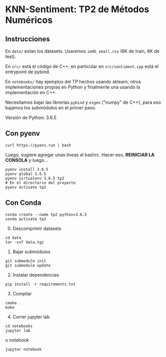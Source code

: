 # KNN-Sentiment: TP2 de Métodos Numéricos

## Instrucciones

En `data/` están los datasets. Usaremos `imdb_small.csv` (6K de train, 6K de test).

En `src/` está el código de C++, en particular en `src/sentiment.cpp` está el entrypoint de pybind.

En `notebooks/` hay ejemplos del TP hechos usando sklearn, otros implementaciones propias en Python y finalmente una usando la implementación en C++.

Necesitamos bajar las librerías `pybind` y `eigen` ("numpy" de C++), para eso bajamos los submódulos en el primer paso.

Versión de Python: 3.6.5

## Con pyenv

```
curl https://pyenv.run | bash
```

Luego, sugiere agregar unas líneas al bashrc. Hacer eso, **REINICIAR LA CONSOLA** y luego...

```
pyenv install 3.6.5
pyenv global 3.6.5
pyenv virtualenv 3.6.5 tp2
# En el directorio del proyecto
pyenv activate tp2
```

## Con Conda
```
conda create --name tp2 python=3.6.5
conda activate tp2
```

0. Descomprimir datasets
```
cd data
tar -xvf data.tgz
```
1. Bajar submódulos
```
git submodule init
git submodule update
```
2. Instalar dependencias
```
pip install -r requirements.txt
```
3. Compilar
```
cmake .
make
```
4. Correr jupyter lab
```
cd notebooks
jupyter lab
```
o  notebook
```
jupyter notebook
```
